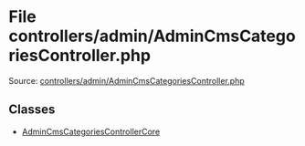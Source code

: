 File controllers/admin/AdminCmsCategoriesController.php
=========

Source: [controllers/admin/AdminCmsCategoriesController.php](https://github.com/PrestaShop/PrestaShop/blob/1.6.0.6/controllers/admin/AdminCmsCategoriesController.php)


Classes
-------

* [AdminCmsCategoriesControllerCore](class.AdminCmsCategoriesControllerCore.md)


